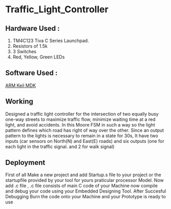 # Traffic_Light_Controller
## Hardware  Used :
1. TM4C123 Tiva C Series Launchpad.
2. Resistors of 1.5k
3. 3 Switches
4. Red, Yellow, Green LEDs

## Software Used :
[ARM Keil MDK](https://developer.arm.com/Tools%20and%20Software/Keil%20MDK)

## Working
Designed a traffic light controller for the intersection of two equally busy one-way streets to maximize traffic flow, minimize waiting time at a red light, and avoid accidents.
In this Moore FSM in such a way so the light pattern defines which road has right of way over the other.
Since an output pattern to the lights is necessary to remain in a state for 30s, 
It have two inputs (car sensors on North(N) and East(E) roads) and six outputs (one for each light in the traffic signal. and 2 for walk signal)

 ## Deployment 
First of all Make a new project and add Startup.s file to your project or the startupfile provided by your tool for yours praticular processor Model. Now add .c file , .c file consists of main C code of your Machine now compile and debug your code using your Embedded Designing Tool. After Succesful Debugging Burn the code onto your Machine and your Prototype is ready to use

      
